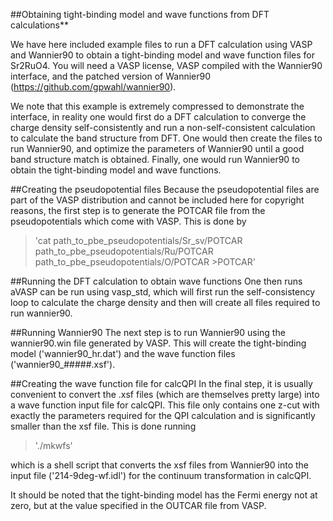 ##Obtaining tight-binding model and wave functions from DFT calculations**

We have here included example files to run a DFT calculation using VASP and Wannier90 to obtain a tight-binding model and wave function files for Sr2RuO4. You will need a VASP license, VASP compiled with the Wannier90 interface, and the patched version of Wannier90 (https://github.com/gpwahl/wannier90).

We note that this example is extremely compressed to demonstrate the interface, in reality one would first do a DFT calculation to converge the charge density self-consistently and run a non-self-consistent calculation to calculate the band structure from DFT. One would then create the files to run Wannier90, and optimize the parameters of Wannier90 until a good band structure match is obtained. Finally, one would run Wannier90 to obtain the tight-binding model and wave functions.

##Creating the pseudopotential files
Because the pseudopotential files are part of the VASP distribution and cannot be included here for copyright reasons, the first step is to generate the POTCAR file from the pseudopotentials which come with VASP. This is done by

>'cat path_to_pbe_pseudopotentials/Sr_sv/POTCAR path_to_pbe_pseudopotentials/Ru/POTCAR path_to_pbe_pseudopotentials/O/POTCAR >POTCAR'

##Running the DFT calculation to obtain wave functions
One then runs aVASP can be run using vasp_std, which will first run the self-consistency loop to calculate the charge density and then will create all files required to run wannier90.

##Running Wannier90
The next step is to run Wannier90 using the wannier90.win file generated by VASP. This will create the tight-binding model ('wannier90_hr.dat') and the wave function files ('wannier90_#####.xsf').

##Creating the wave function file for calcQPI
In the final step, it is usually convenient to convert the .xsf files (which are themselves pretty large) into a wave function input file for calcQPI. This file only contains one z-cut with exactly the parameters required for the QPI calculation and is significantly smaller than the xsf file. This is done running

>'./mkwfs'

which is a shell script that converts the xsf files from Wannier90 into the input file ('214-9deg-wf.idl') for the continuum transformation in calcQPI.

It should be noted that the tight-binding model has the Fermi energy not at zero, but at the value specified in the OUTCAR file from VASP.